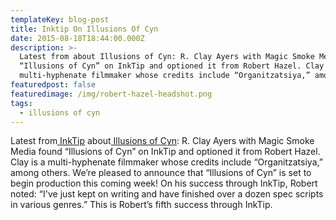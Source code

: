 ```yaml
---
templateKey: blog-post
title: Inktip On Illusions Of Cyn
date: 2015-08-18T18:44:00.000Z
description: >-
  Latest from about Illusions of Cyn: R. Clay Ayers with Magic Smoke Media found
  “Illusions of Cyn” on InkTip and optioned it from Robert Hazel. Clay is a
  multi-hyphenate filmmaker whose credits include “Organitzatsiya,” among others
featuredpost: false
featuredimage: /img/robert-hazel-headshot.png
tags:
  - illusions of cyn
---
```

Latest from[ InkTip](https://www.facebook.com/pages/InkTip/75623265752) about[ Illusions of Cyn](https://www.facebook.com/IllusionsofCyn): R. Clay Ayers with Magic Smoke Media found “Illusions of Cyn” on InkTip and optioned it from Robert Hazel. Clay is a multi-hyphenate filmmaker whose credits include “Organitzatsiya,” among others. We’re pleased to announce that “Illusions of Cyn” is set to begin production this coming week! On his success through InkTip, Robert noted: “I've just kept on writing and have finished over a dozen spec scripts in various genres.” This is Robert’s fifth success through InkTip.
